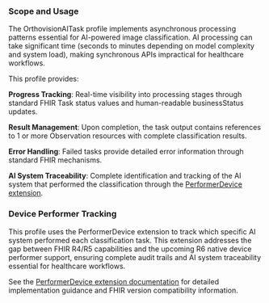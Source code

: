 ### Scope and Usage

The OrthovisionAITask profile implements asynchronous processing patterns essential for AI-powered image classification. AI processing can take significant time (seconds to minutes depending on model complexity and system load), making synchronous APIs impractical for healthcare workflows.

This profile provides:

**Progress Tracking**: Real-time visibility into processing stages through standard FHIR Task status values and human-readable businessStatus updates.

**Result Management**: Upon completion, the task output contains references to 1 or more Observation resources with complete classification results.

**Error Handling**: Failed tasks provide detailed error information through standard FHIR mechanisms.

**AI System Traceability**: Complete identification and tracking of the AI system that performed the classification through the [PerformerDevice extension](StructureDefinition-performer-device.html).

### Device Performer Tracking

This profile uses the PerformerDevice extension to track which specific AI system performed each classification task. This extension addresses the gap between FHIR R4/R5 capabilities and the upcoming R6 native device performer support, ensuring complete audit trails and AI system traceability essential for healthcare workflows.

See the [PerformerDevice extension documentation](StructureDefinition-performer-device.html) for detailed implementation guidance and FHIR version compatibility information.
